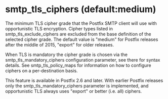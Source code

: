 # smtp_tls_ciphers (default:medium) 

 The minimum TLS cipher grade that the Postfix SMTP client
will use with opportunistic TLS encryption. Cipher types listed in
smtp_tls_exclude_ciphers are excluded from the base definition of
the selected cipher grade.   The default value is "medium" for
Postfix releases after the middle of 2015, "export" for older
releases.  

 When TLS is mandatory the cipher grade is chosen via the
smtp_tls_mandatory_ciphers configuration parameter, see there for syntax
details. See smtp_tls_policy_maps for information on how to configure
ciphers on a per-destination basis. 

 This feature is available in Postfix 2.6 and later. With earlier Postfix
releases only the smtp_tls_mandatory_ciphers parameter is implemented,
and opportunistic TLS always uses "export" or better (i.e. all) ciphers. 


